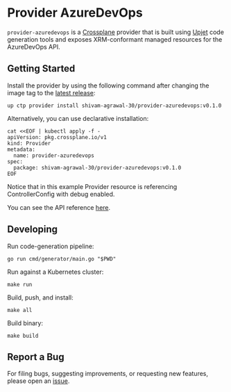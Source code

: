 # Provider AzureDevOps

`provider-azuredevops` is a [Crossplane](https://crossplane.io/) provider that
is built using [Upjet](https://github.com/crossplane/upjet) code
generation tools and exposes XRM-conformant managed resources for the
AzureDevOps API.

## Getting Started

Install the provider by using the following command after changing the image tag
to the [latest release](https://marketplace.upbound.io/providers/shivam-agrawal-30/provider-azuredevops):
```
up ctp provider install shivam-agrawal-30/provider-azuredevops:v0.1.0
```

Alternatively, you can use declarative installation:
```
cat <<EOF | kubectl apply -f -
apiVersion: pkg.crossplane.io/v1
kind: Provider
metadata:
  name: provider-azuredevops
spec:
  package: shivam-agrawal-30/provider-azuredevops:v0.1.0
EOF
```

Notice that in this example Provider resource is referencing ControllerConfig with debug enabled.

You can see the API reference [here](https://doc.crds.dev/github.com/shivam-agrawal-30/provider-azuredevops).

## Developing

Run code-generation pipeline:
```console
go run cmd/generator/main.go "$PWD"
```

Run against a Kubernetes cluster:

```console
make run
```

Build, push, and install:

```console
make all
```

Build binary:

```console
make build
```

## Report a Bug

For filing bugs, suggesting improvements, or requesting new features, please
open an [issue](https://github.com/shivam-agrawal-30/provider-azuredevops/issues).

